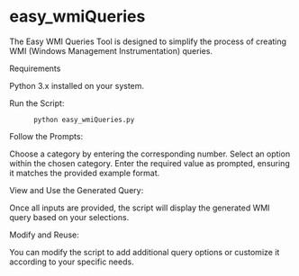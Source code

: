 # easy_wmiQueries
The Easy WMI Queries Tool is designed to simplify the process of creating WMI (Windows Management Instrumentation) queries.

Requirements

Python 3.x installed on your system.

Run the Script:

          python easy_wmiQueries.py

Follow the Prompts:

Choose a category by entering the corresponding number.
Select an option within the chosen category.
Enter the required value as prompted, ensuring it matches the provided example format.

View and Use the Generated Query:

Once all inputs are provided, the script will display the generated WMI query based on your selections.

Modify and Reuse:

You can modify the script to add additional query options or customize it according to your specific needs.
